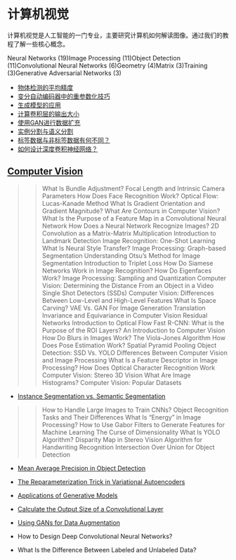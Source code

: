 # 计算机视觉

计算机视觉是人工智能的一门专业，主要研究计算机如何解读图像。通过我们的教程了解一些核心概念。

Neural Networks (19)Image Processing (11)Object Detection (11)Convolutional Neural Networks (6)Geometry (4)Matrix (3)Training (3)Generative Adversarial Networks (3)

- [物体检测的平均精度](ml-map-object-detection-zh.md)
- [变分自动编码器中的重参数化技巧](vae-reparameterization-zh.md)
- [生成模型的应用](applications-of-generative-models-zh.md)
- [计算卷积层的输出大小](convolutional-layer-size-zh.md)
- [使用GAN进行数据扩充](ml-gan-data-augmentation-zh.md)
- [实例分割与语义分割](instance-semantic-segmentation-cnn-zh.md)
- [标签数据与非标签数据有何不同？](./ml-labeled-vs-unlabeled-data-zh.md)
- [如何设计深度卷积神经网络？](./category-ai-computer-vision_zh.md)

## [Computer Vision](https://www.baeldung.com/cs/category/ai/computer-vision)

>> What Is Bundle Adjustment?
>> Focal Length and Intrinsic Camera Parameters
>> How Does Face Recognition Work?
>> Optical Flow: Lucas-Kanade Method
>> What Is Gradient Orientation and Gradient Magnitude?
>> What Are Contours in Computer Vision?
>> What Is the Purpose of a Feature Map in a Convolutional Neural Network
>> How Does a Neural Network Recognize Images?
>> 2D Convolution as a Matrix-Matrix Multiplication
>> Introduction to Landmark Detection
>> Image Recognition: One-Shot Learning
>> What Is Neural Style Transfer?
>> Image Processing: Graph-based Segmentation
>> Understanding Otsu’s Method for Image Segmentation
>> Introduction to Triplet Loss
>> How Do Siamese Networks Work in Image Recognition?
>> How Do Eigenfaces Work?
>> Image Processing: Sampling and Quantization
>> Computer Vision: Determining the Distance From an Object in a Video
>> Single Shot Detectors (SSDs)
>> Computer Vision: Differences Between Low-Level and High-Level Features
>> What Is Space Carving?
>> VAE Vs. GAN For Image Generation
>> Translation Invariance and Equivariance in Computer Vision
>> Residual Networks
>> Introduction to Optical Flow
>> Fast R-CNN: What is the Purpose of the ROI Layers?
>> An Introduction to Computer Vision
>> How Do Blurs in Images Work?
>> The Viola-Jones Algorithm
>> How Does Pose Estimation Work?
>> Spatial Pyramid Pooling
>> Object Detection: SSD Vs. YOLO
>> Differences Between Computer Vision and Image Processing
>> What Is a Feature Descriptor in Image Processing?
>> How Does Optical Character Recognition Work
>> Computer Vision: Stereo 3D Vision
>> What Are Image Histograms?
>> Computer Vision: Popular Datasets

- [Instance Segmentation vs. Semantic Segmentation](https://www.baeldung.com/cs/instance-semantic-segmentation-cnn)

>> How to Handle Large Images to Train CNNs?
>> Object Recognition Tasks and Their Differences
>> What Is “Energy” in Image Processing?
>> How to Use Gabor Filters to Generate Features for Machine Learning
>> The Curse of Dimensionality
>> What Is YOLO Algorithm?
>> Disparity Map in Stereo Vision
>> Algorithm for Handwriting Recognition
>> Intersection Over Union for Object Detection

- [Mean Average Precision in Object Detection](https://www.baeldung.com/cs/ml-map-object-detection)
- [The Reparameterization Trick in Variational Autoencoders](https://www.baeldung.com/cs/vae-reparameterization)
- [Applications of Generative Models](applications-of-generative-models_zh.md)
- [Calculate the Output Size of a Convolutional Layer](https://www.baeldung.com/cs/convolutional-layer-size)
- [Using GANs for Data Augmentation](https://www.baeldung.com/cs/ml-gan-data-augmentation)

- How to Design Deep Convolutional Neural Networks?

- What Is the Difference Between Labeled and Unlabeled Data?
